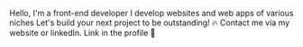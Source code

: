 Hello, I'm a front-end developer
I develop websites and web apps of various niches
Let's build your next project to be outstanding! 🔥
Contact me via my website or linkedIn. Link in the profile 🙌
